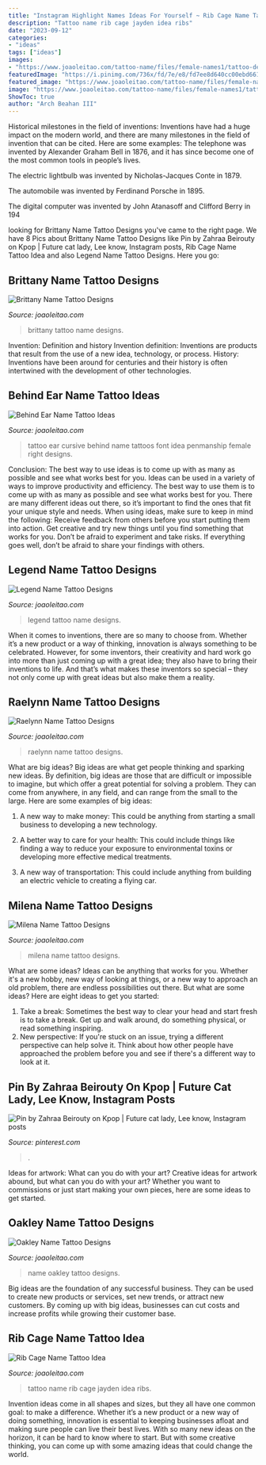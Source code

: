 ```yaml
---
title: "Instagram Highlight Names Ideas For Yourself ~ Rib Cage Name Tattoo Idea"
description: "Tattoo name rib cage jayden idea ribs"
date: "2023-09-12"
categories:
- "ideas"
tags: ["ideas"]
images:
- "https://www.joaoleitao.com/tattoo-name/files/female-names1/tattoo-design-name-brittany-22.png"
featuredImage: "https://i.pinimg.com/736x/fd/7e/e8/fd7ee8d640cc00ebd6616f81a48e2b7c.jpg"
featured_image: "https://www.joaoleitao.com/tattoo-name/files/female-names4/tattoo-design-name-raelynn-12.png"
image: "https://www.joaoleitao.com/tattoo-name/files/female-names1/tattoo-design-name-brittany-22.png"
ShowToc: true
author: "Arch Beahan III"
---
```



Historical milestones in the field of inventions:
Inventions have had a huge impact on the modern world, and there are many milestones in the field of invention that can be cited. Here are some examples:
The telephone was invented by Alexander Graham Bell in 1876, and it has since become one of the most common tools in people’s lives.

The electric lightbulb was invented by Nicholas-Jacques Conte in 1879.

The automobile was invented by Ferdinand Porsche in 1895. 

The digital computer was invented by John Atanasoff and Clifford Berry in 194
	

		
looking for Brittany Name Tattoo Designs you've came to the right page. We have 8 Pics about Brittany Name Tattoo Designs like Pin by Zahraa Beirouty on Kpop | Future cat lady, Lee know, Instagram posts, Rib Cage Name Tattoo Idea and also Legend Name Tattoo Designs. Here you go:
		
    
## Brittany Name Tattoo Designs

<img loading=lazy src="https://www.joaoleitao.com/tattoo-name/files/female-names1/tattoo-design-name-brittany-22.png" onerror="this.onerror=null;this.src='https://tse3.mm.bing.net/th?id=OIP.X-ZTltAzuOUmtVCf-xBz8gHaE6&amp;pid=15.1';" alt="Brittany Name Tattoo Designs">

_Source: joaoleitao.com_

>brittany tattoo name designs. 

	

Invention: Definition and history
Invention definition: Inventions are products that result from the use of a new idea, technology, or process. History: Inventions have been around for centuries and their history is often intertwined with the development of other technologies.

    
## Behind Ear Name Tattoo Ideas

<img loading=lazy src="https://www.joaoleitao.com/tattoo-name/wp-content/uploads/back-ear-tattoo-ideas-women.jpg" onerror="this.onerror=null;this.src='https://tse1.mm.bing.net/th?id=OIP.CpSVfNTjiwNU9-dNkS_R3AHaJ3&amp;pid=15.1';" alt="Behind Ear Name Tattoo Ideas">

_Source: joaoleitao.com_

>tattoo ear cursive behind name tattoos font idea penmanship female right designs. 

	

Conclusion: The best way to use ideas is to come up with as many as possible and see what works best for you.
Ideas can be used in a variety of ways to improve productivity and efficiency. The best way to use them is to come up with as many as possible and see what works best for you. There are many different ideas out there, so it’s important to find the ones that fit your unique style and needs. When using ideas, make sure to keep in mind the following: Receive feedback from others before you start putting them into action. Get creative and try new things until you find something that works for you. Don’t be afraid to experiment and take risks. If everything goes well, don’t be afraid to share your findings with others.

    
## Legend Name Tattoo Designs

<img loading=lazy src="https://www.joaoleitao.com/tattoo-name/files/male-names3/tattoo-design-name-legend-03.png" onerror="this.onerror=null;this.src='https://tse1.mm.bing.net/th?id=OIP.E2fdBl-03y0ERC_sYBgxrwHaE6&amp;pid=15.1';" alt="Legend Name Tattoo Designs">

_Source: joaoleitao.com_

>legend tattoo name designs. 

	

When it comes to inventions, there are so many to choose from. Whether it’s a new product or a way of thinking, innovation is always something to be celebrated. However, for some inventors, their creativity and hard work go into more than just coming up with a great idea; they also have to bring their inventions to life. And that’s what makes these inventors so special – they not only come up with great ideas but also make them a reality.

    
## Raelynn Name Tattoo Designs

<img loading=lazy src="https://www.joaoleitao.com/tattoo-name/files/female-names4/tattoo-design-name-raelynn-12.png" onerror="this.onerror=null;this.src='https://tse3.mm.bing.net/th?id=OIP.YqAnzENyBez2aYmesgGvyAHaEO&amp;pid=15.1';" alt="Raelynn Name Tattoo Designs">

_Source: joaoleitao.com_

>raelynn name tattoo designs. 

	

What are big ideas?
Big ideas are what get people thinking and sparking new ideas. By definition, big ideas are those that are difficult or impossible to imagine, but which offer a great potential for solving a problem. They can come from anywhere, in any field, and can range from the small to the large. Here are some examples of big ideas:
1. A new way to make money: This could be anything from starting a small business to developing a new technology.

2. A better way to care for your health: This could include things like finding a way to reduce your exposure to environmental toxins or developing more effective medical treatments.

3. A new way of transportation: This could include anything from building an electric vehicle to creating a flying car.


    
## Milena Name Tattoo Designs

<img loading=lazy src="https://www.joaoleitao.com/tattoo-name/files/female-names4/tattoo-design-name-milena-23.png" onerror="this.onerror=null;this.src='https://tse3.mm.bing.net/th?id=OIP.E1tEt037yKInBJg1v45EggHaEO&amp;pid=15.1';" alt="Milena Name Tattoo Designs">

_Source: joaoleitao.com_

>milena name tattoo designs. 

	

What are some ideas?
Ideas can be anything that works for you. Whether it's a new hobby, new way of looking at things, or a new way to approach an old problem, there are endless possibilities out there. But what are some ideas? Here are eight ideas to get you started: 
1. Take a break: Sometimes the best way to clear your head and start fresh is to take a break. Get up and walk around, do something physical, or read something inspiring. 
2. New perspective: If you're stuck on an issue, trying a different perspective can help solve it. Think about how other people have approached the problem before you and see if there's a different way to look at it. 

    
## Pin By Zahraa Beirouty On Kpop | Future Cat Lady, Lee Know, Instagram Posts

<img loading=lazy src="https://i.pinimg.com/736x/fd/7e/e8/fd7ee8d640cc00ebd6616f81a48e2b7c.jpg" onerror="this.onerror=null;this.src='https://tse2.mm.bing.net/th?id=OIP.Qunm07TrBDaUToDp4Wmc4gHaEK&amp;pid=15.1';" alt="Pin by Zahraa Beirouty on Kpop | Future cat lady, Lee know, Instagram posts">

_Source: pinterest.com_

>. 

	

Ideas for artwork: What can you do with your art?
Creative ideas for artwork abound, but what can you do with your art? Whether you want to commissions or just start making your own pieces, here are some ideas to get started.

    
## Oakley Name Tattoo Designs

<img loading=lazy src="https://www.joaoleitao.com/tattoo-name/files/male-names4/tattoo-design-name-oakley-12.png" onerror="this.onerror=null;this.src='https://tse4.mm.bing.net/th?id=OIP.uLTEgj6u3GeEnaygR3p6dgHaFD&amp;pid=15.1';" alt="Oakley Name Tattoo Designs">

_Source: joaoleitao.com_

>name oakley tattoo designs. 

	

Big ideas are the foundation of any successful business. They can be used to create new products or services, set new trends, or attract new customers. By coming up with big ideas, businesses can cut costs and increase profits while growing their customer base.

    
## Rib Cage Name Tattoo Idea

<img loading=lazy src="https://www.joaoleitao.com/tattoo-name/wp-content/uploads/jayden-name-tattoo-design-men-ribs.jpg" onerror="this.onerror=null;this.src='https://tse3.mm.bing.net/th?id=OIP.70SEMlRS-gF8XcEcDWhiygHaJ4&amp;pid=15.1';" alt="Rib Cage Name Tattoo Idea">

_Source: joaoleitao.com_

>tattoo name rib cage jayden idea ribs. 

	

Invention ideas come in all shapes and sizes, but they all have one common goal: to make a difference. Whether it’s a new product or a new way of doing something, innovation is essential to keeping businesses afloat and making sure people can live their best lives. With so many new ideas on the horizon, it can be hard to know where to start. But with some creative thinking, you can come up with some amazing ideas that could change the world.


